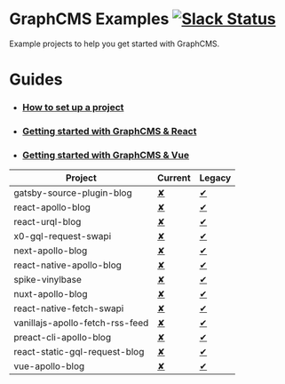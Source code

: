 # GraphCMS Examples [![Slack Status](https://slack.graphcms.com/badge.svg)](https://slack.graphcms.com)
Example projects to help you get started with GraphCMS.

# Guides
- ### [How to set up a project](https://graphcms.com/docs/getting-started/setting_up_the_project/)
- ### [Getting started with GraphCMS & React](https://graphcms.com/docs/getting-started/beginners_guide_with_react/)
- ### [Getting started with GraphCMS & Vue](https://graphcms.com/docs/getting-started/beginners_guide_with_vue/)

| Project | Current | Legacy |
|---|---|---|
| gatsby-source-plugin-blog |[&#x2718;](../current/gatsby-source-plugin-blog/README.md)|[&#10004;](../legacy/gatsby-source-plugin-blog/README.md)|
| react-apollo-blog |[&#x2718;](../current/react-apollo-blog/README.md)|[&#10004;](../legacy/react-apollo-blog/README.md)|
| react-urql-blog |[&#x2718;](../current/react-urql-blog/README.md)|[&#10004;](../legacy/react-urql-blog/README.md)|
| x0-gql-request-swapi |[&#x2718;](../current/x0-gql-request-swapi/README.md)|[&#10004;](../legacy/x0-gql-request-swapi/README.md)|
| next-apollo-blog |[&#x2718;](../current/next-apollo-blog/README.md)|[&#10004;](../legacy/next-apollo-blog/README.md)|
| react-native-apollo-blog |[&#x2718;](../current/react-native-apollo-blog/README.md)|[&#10004;](../legacy/react-native-apollo-blog/README.md)|
| spike-vinylbase |[&#x2718;](../current/spike-vinylbase/README.md)|[&#10004;](../legacy/spike-vinylbase/README.md)|
| nuxt-apollo-blog |[&#x2718;](../current/nuxt-apollo-blog/README.md)|[&#10004;](../legacy/nuxt-apollo-blog/README.md)|
| react-native-fetch-swapi |[&#x2718;](../current/react-native-fetch-swapi/README.md)|[&#10004;](../legacy/react-native-fetch-swapi/README.md)|
| vanillajs-apollo-fetch-rss-feed |[&#x2718;](../current/vanillajs-apollo-fetch-rss-feed/README.md)|[&#10004;](../legacy/vanillajs-apollo-fetch-rss-feed/README.md)|
| preact-cli-apollo-blog |[&#x2718;](../current/preact-cli-apollo-blog/README.md)|[&#10004;](../legacy/preact-cli-apollo-blog/README.md)|
| react-static-gql-request-blog |[&#x2718;](../current/react-static-gql-request-blog/README.md)|[&#10004;](../legacy/react-static-gql-request-blog/README.md)|
| vue-apollo-blog |[&#x2718;](../current/vue-apollo-blog/README.md)|[&#10004;](../legacy/vue-apollo-blog/README.md)|